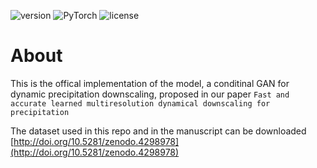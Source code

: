 ![version](https://img.shields.io/badge/Version-v1.0.0-blue.svg?style=plastic)
![PyTorch](https://img.shields.io/badge/PyTorch-v1.5.0-green.svg?style=plastic)
![license](https://img.shields.io/badge/license-CC_BY--NC-red.svg?style=plastic)

# About
This is the offical implementation of the model, a conditinal GAN for dynamic precipitation downscaling, proposed in our paper `Fast and accurate learned multiresolution dynamical downscaling for precipitation`


The dataset used in this repo and in the manuscript can be downloaded [http://doi.org/10.5281/zenodo.4298978](http://doi.org/10.5281/zenodo.4298978)
